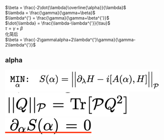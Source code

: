 
$\beta = \frac{-2\dot{\lambda}\overline{\alpha}}{\lambda}$  
$\lambda = \frac{\gamma}{\gamma+\beta}$  
$\lambda^{'} = \frac{\gamma}{\gamma+\beta^{'}}$  
$\dot{\lambda} = \frac{\lambda-\lambda^{'}}{\tau}$  
$\tau = \gamma + \beta$  
化简后  
$\beta = \frac{-2\gamma\alpha+2\lambda^{'}\gamma}{\gamma-2\lambda^{'}}$

## alpha
![alt text](/figures/image.png)
![alt text](/figures/image-1.png)
![alt text](/figures/image-2.png)